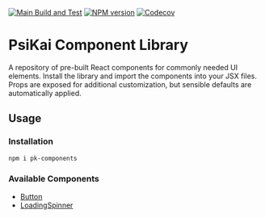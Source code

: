 [![Main Build and Test][github-actions-image]][github-actions-url]
[![NPM version][npm-image]][npm-url]
[![Codecov][codecov-image]][codecov-url]

<!-- [![NPM Version](https://img.shields.io/npm/v/npm.svg?style=flat)]() -->
<!-- [![Code coverage](https://codecov.io/gh/PsiKai/pk-components/graph/badge.svg?token=SR0H8M8FKV)](https://codecov.io/gh/PsiKai/pk-components) -->

[github-actions-image]: https://github.com/PsiKai/pk-components/actions/workflows/main-build-test.yml/badge.svg
[github-actions-url]: https://github.com/PsiKai/pk-components/actions/workflows/main-build-test.yml

<!-- [github-actions-image]: https://github.com/psikai/pk-components/workflows/CI/badge.svg -->

<!-- [github-actions-url]: https://github.com/psikai/pk-components/actions -->

[npm-image]: http://img.shields.io/npm/v/pk-components.svg
[npm-url]: https://npmjs.org/package/pk-components
[codecov-image]: https://img.shields.io/codecov/c/github/psikai/pk-components/main.svg
[codecov-url]: https://app.codecov.io/gh/psikai/pk-components

# PsiKai Component Library

A repository of pre-built React components for commonly needed UI elements. Install the library and import the components into your JSX files. Props are exposed for additional customization, but sensible defaults are automatically applied.

## Usage

### Installation

```sh
npm i pk-components
```

### Available Components

- [Button](https://github.com/psikai/pk-components/blob/main/src/components/Button/README.md)
- [LoadingSpinner](https://github.com/psikai/pk-components/blob/main/src/components/LoadingSpinner/README.md)
